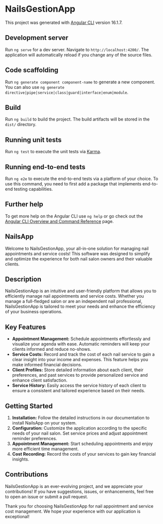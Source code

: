 # NailsGestionApp

This project was generated with [Angular CLI](https://github.com/angular/angular-cli) version 16.1.7.

## Development server

Run `ng serve` for a dev server. Navigate to `http://localhost:4200/`. The application will automatically reload if you change any of the source files.

## Code scaffolding

Run `ng generate component component-name` to generate a new component. You can also use `ng generate directive|pipe|service|class|guard|interface|enum|module`.

## Build

Run `ng build` to build the project. The build artifacts will be stored in the `dist/` directory.

## Running unit tests

Run `ng test` to execute the unit tests via [Karma](https://karma-runner.github.io).

## Running end-to-end tests

Run `ng e2e` to execute the end-to-end tests via a platform of your choice. To use this command, you need to first add a package that implements end-to-end testing capabilities.

## Further help

To get more help on the Angular CLI use `ng help` or go check out the [Angular CLI Overview and Command Reference](https://angular.io/cli) page.

## NailsApp

Welcome to NailsGestionApp, your all-in-one solution for managing nail appointments and service costs! This software was designed to simplify and optimize the experience for both nail salon owners and their valuable clients.

## Description

NailsGestionApp is an intuitive and user-friendly platform that allows you to efficiently manage nail appointments and service costs. Whether you manage a full-fledged salon or are an independent nail professional, NailsGestionApp is tailored to meet your needs and enhance the efficiency of your business operations.

## Key Features

- **Appointment Management:** Schedule appointments effortlessly and visualize your agenda with ease. Automatic reminders will keep your clients informed and reduce no-shows.
- **Service Costs:** Record and track the cost of each nail service to gain a clear insight into your income and expenses. This feature helps you make informed financial decisions.
- **Client Profiles:** Store detailed information about each client, their preferences, and past services to provide personalized service and enhance client satisfaction.
- **Service History:** Easily access the service history of each client to ensure a consistent and tailored experience based on their needs.

## Getting Started

1. **Installation:** Follow the detailed instructions in our documentation to install NailsApp on your system.
2. **Configuration:** Customize the application according to the specific needs of your nail salon. Set service prices and adjust appointment reminder preferences.
3. **Appointment Management:** Start scheduling appointments and enjoy more efficient time management.
4. **Cost Recording:** Record the costs of your services to gain key financial insights.

## Contributions

NailsGestionApp is an ever-evolving project, and we appreciate your contributions! If you have suggestions, issues, or enhancements, feel free to open an issue or submit a pull request.

Thank you for choosing NailsGestionApp for nail appointment and service cost management. We hope your experience with our application is exceptional!
